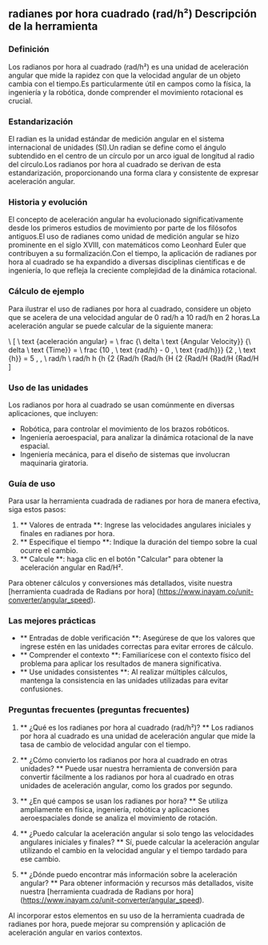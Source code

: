 ## radianes por hora cuadrado (rad/h²) Descripción de la herramienta

### Definición
Los radianos por hora al cuadrado (rad/h²) es una unidad de aceleración angular que mide la rapidez con que la velocidad angular de un objeto cambia con el tiempo.Es particularmente útil en campos como la física, la ingeniería y la robótica, donde comprender el movimiento rotacional es crucial.

### Estandarización
El radian es la unidad estándar de medición angular en el sistema internacional de unidades (SI).Un radian se define como el ángulo subtendido en el centro de un círculo por un arco igual de longitud al radio del círculo.Los radianos por hora al cuadrado se derivan de esta estandarización, proporcionando una forma clara y consistente de expresar aceleración angular.

### Historia y evolución
El concepto de aceleración angular ha evolucionado significativamente desde los primeros estudios de movimiento por parte de los filósofos antiguos.El uso de radianes como unidad de medición angular se hizo prominente en el siglo XVIII, con matemáticos como Leonhard Euler que contribuyen a su formalización.Con el tiempo, la aplicación de radianes por hora al cuadrado se ha expandido a diversas disciplinas científicas e de ingeniería, lo que refleja la creciente complejidad de la dinámica rotacional.

### Cálculo de ejemplo
Para ilustrar el uso de radianes por hora al cuadrado, considere un objeto que se acelera de una velocidad angular de 0 rad/h a 10 rad/h en 2 horas.La aceleración angular se puede calcular de la siguiente manera:

\ [
\ text {aceleración angular} = \ frac {\ delta \ text {Angular Velocity}} {\ delta \ text {Time}} = \ frac {10 \, \ text {rad/h} - 0 \, \ text {rad/h}}} {2 \, \ text {h}} = 5 \, \, \ rad/h \ rad/h h {h {2 {Rad/h {Rad/h {H {2 {Rad/H {Rad/H {Rad/H
\]

### Uso de las unidades
Los radianos por hora al cuadrado se usan comúnmente en diversas aplicaciones, que incluyen:
- Robótica, para controlar el movimiento de los brazos robóticos.
- Ingeniería aeroespacial, para analizar la dinámica rotacional de la nave espacial.
- Ingeniería mecánica, para el diseño de sistemas que involucran maquinaria giratoria.

### Guía de uso
Para usar la herramienta cuadrada de radianes por hora de manera efectiva, siga estos pasos:
1. ** Valores de entrada **: Ingrese las velocidades angulares iniciales y finales en radianes por hora.
2. ** Especifique el tiempo **: Indique la duración del tiempo sobre la cual ocurre el cambio.
3. ** Calcule **: haga clic en el botón "Calcular" para obtener la aceleración angular en Rad/H².

Para obtener cálculos y conversiones más detallados, visite nuestra [herramienta cuadrada de Radians por hora] (https://www.inayam.co/unit-converter/angular_speed).

### Las mejores prácticas
- ** Entradas de doble verificación **: Asegúrese de que los valores que ingrese estén en las unidades correctas para evitar errores de cálculo.
- ** Comprender el contexto **: Familiarícese con el contexto físico del problema para aplicar los resultados de manera significativa.
- ** Use unidades consistentes **: Al realizar múltiples cálculos, mantenga la consistencia en las unidades utilizadas para evitar confusiones.

### Preguntas frecuentes (preguntas frecuentes)

1. ** ¿Qué es los radianes por hora al cuadrado (rad/h²)? **
Los radianos por hora al cuadrado es una unidad de aceleración angular que mide la tasa de cambio de velocidad angular con el tiempo.

2. ** ¿Cómo convierto los radianos por hora al cuadrado en otras unidades? **
Puede usar nuestra herramienta de conversión para convertir fácilmente a los radianos por hora al cuadrado en otras unidades de aceleración angular, como los grados por segundo.

3. ** ¿En qué campos se usan los radianes por hora? **
Se utiliza ampliamente en física, ingeniería, robótica y aplicaciones aeroespaciales donde se analiza el movimiento de rotación.

4. ** ¿Puedo calcular la aceleración angular si solo tengo las velocidades angulares iniciales y finales? **
Sí, puede calcular la aceleración angular utilizando el cambio en la velocidad angular y el tiempo tardado para ese cambio.

5. ** ¿Dónde puedo encontrar más información sobre la aceleración angular? **
Para obtener información y recursos más detallados, visite nuestra [herramienta cuadrada de Radians por hora] (https://www.inayam.co/unit-converter/angular_speed).

Al incorporar estos elementos en su uso de la herramienta cuadrada de radianes por hora, puede mejorar su comprensión y aplicación de aceleración angular en varios contextos.